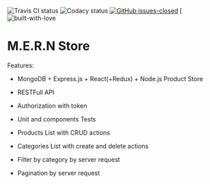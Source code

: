 ![Travis CI status](https://travis-ci.org/ingvr/test-store.svg?branch=master) ![Codacy status](https://api.codacy.com/project/badge/Grade/da089022058e449589819d955a4f5611?isInternal=true) [![GitHub issues-closed](https://img.shields.io/github/issues-closed/ingvr/test-store.svg)](https://GitHub.com/ingvr/test-store/issues?q=is%3Aissue+is%3Aclosed) [![built-with-love](https://img.shields.io/badge/build%20with-%E2%9D%A4-green)

# M.E.R.N Store

Features:

- MongoDB + Express.js + React(+Redux) + Node.js Product Store
- RESTFull API
- Authorization with token
- Unit and components Tests

- Products List with CRUD actions
- Categories List with create and delete actions
- Filter by category by server request
- Pagination by server request
